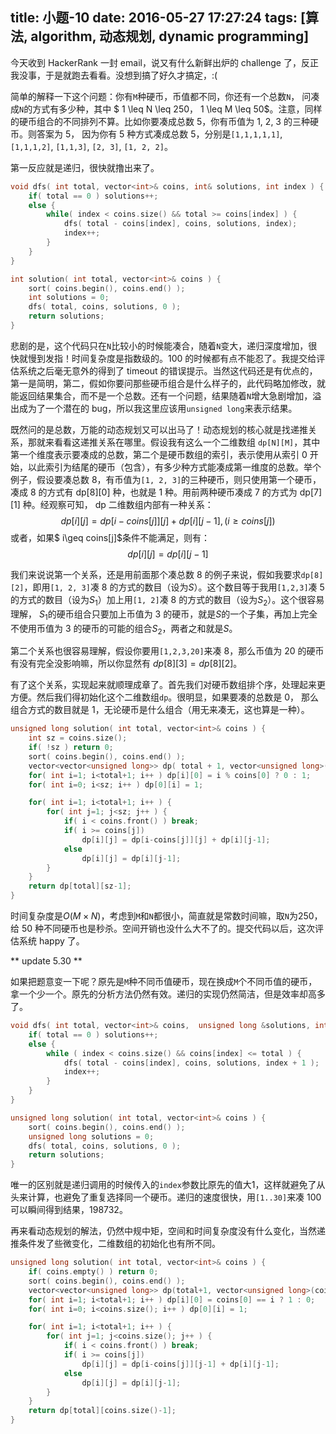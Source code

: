 title: 小题-10
date: 2016-05-27 17:27:24
tags: [算法, algorithm, 动态规划, dynamic programming]
---

今天收到 HackerRank 一封 email，说又有什么新鲜出炉的 challenge 了，反正我没事，于是就跑去看看。没想到搞了好久才搞定，:( 

<!-- more -->

简单的解释一下这个问题：你有`M`种硬币，币值都不同，你还有一个总数`N`， 问凑成`N`的方式有多少种，其中 $ 1 \leq N \leq 250$，$ 1 \leq M \leq 50$。注意，同样的硬币组合的不同排列不算。比如你要凑成总数 5，你有币值为 1, 2, 3 的三种硬币。则答案为 5， 因为你有 5 种方式凑成总数 5，分别是`[1,1,1,1,1]`, `[1,1,1,2]`, `[1,1,3]`, `[2, 3]`, `[1, 2, 2]`。

第一反应就是递归，很快就撸出来了。

```cpp
void dfs( int total, vector<int>& coins, int& solutions, int index ) {
    if( total == 0 ) solutions++;
    else {
        while( index < coins.size() && total >= coins[index] ) {
            dfs( total - coins[index], coins, solutions, index);
            index++;
        }
    }
}

int solution( int total, vector<int>& coins ) {
    sort( coins.begin(), coins.end() );
    int solutions = 0;
    dfs( total, coins, solutions, 0 );
    return solutions;
}
```
悲剧的是，这个代码只在`N`比较小的时候能凑合，随着`N`变大，递归深度增加，很快就慢到发指！时间复杂度是指数级的。100 的时候都有点不能忍了。我提交给评估系统之后毫无意外的得到了 timeout 的错误提示。当然这代码还是有优点的，第一是简明，第二，假如你要问那些硬币组合是什么样子的，此代码略加修改，就能返回结果集合，而不是一个总数。还有一个问题，结果随着`N`增大急剧增加，溢出成为了一个潜在的 bug，所以我这里应该用`unsigned long`来表示结果。

既然问的是总数，万能的动态规划又可以出马了！动态规划的核心就是找递推关系，那就来看看这递推关系在哪里。假设我有这么一个二维数组 `dp[N][M]`，其中第一个维度表示要凑成的总数，第二个是硬币数组的索引，表示使用从索引 0 开始，以此索引为结尾的硬币（包含），有多少种方式能凑成第一维度的总数。举个例子，假设要凑总数 8，有币值为`[1, 2, 3]`的三种硬币，则只使用第一个硬币，凑成 8 的方式有 dp[8][0] 种，也就是 1 种。用前两种硬币凑成 7 的方式为 dp[7][1] 种。经观察可知， dp 二维数组内部有一种关系：
$$dp[i][j] = dp[i-coins[j]][j] + dp[i][j-1], ( i \geq coins[j])$$
或者，如果$ i\geq coins[j]$条件不能满足，则有：
$$dp[i][j]=dp[i][j-1]$$

我们来说说第一个关系，还是用前面那个凑总数 8 的例子来说，假如我要求`dp[8][2]`，即用`[1, 2, 3]`凑 8 的方式的数目（设为$S$）。这个数目等于我用`[1,2,3]`凑 5 的方式的数目（设为$S_1$）加上用`[1, 2]`凑 8 的方式的数目（设为$S_2$）。这个很容易理解， $S_1$的硬币组合只要加上币值为 3 的硬币，就是$S$的一个子集，再加上完全不使用币值为 3 的硬币的可能的组合$S_2$，两者之和就是$S$。

第二个关系也很容易理解，假设你要用`[1,2,3,20]`来凑 8，那么币值为 20 的硬币有没有完全没影响嘛，所以你显然有 $dp[8][3] = dp[8][2]$。

有了这个关系，实现起来就顺理成章了。首先我们对硬币数组排个序，处理起来更方便。然后我们得初始化这个二维数组`dp`。很明显，如果要凑的总数是 0， 那么组合方式的数目就是 1，无论硬币是什么组合（用无来凑无，这也算是一种）。

```cpp
unsigned long solution( int total, vector<int>& coins ) {
    int sz = coins.size();
    if( !sz ) return 0;
    sort( coins.begin(), coins.end() );
    vector<vector<unsigned long>> dp( total + 1, vector<unsigned long>(sz));
    for( int i=1; i<total+1; i++ ) dp[i][0] = i % coins[0] ? 0 : 1; 
    for( int i=0; i<sz; i++ ) dp[0][i] = 1;

    for( int i=1; i<total+1; i++ ) {
        for( int j=1; j<sz; j++ ) {
            if( i < coins.front() ) break;
            if( i >= coins[j])
                dp[i][j] = dp[i-coins[j]][j] + dp[i][j-1];
            else 
                dp[i][j] = dp[i][j-1];
        }
    }
    return dp[total][sz-1];
}
```
时间复杂度是$O(M\times N)$，考虑到`M`和`N`都很小，简直就是常数时间嘛，取`N`为250，给 50 种不同硬币也是秒杀。空间开销也没什么大不了的。提交代码以后，这次评估系统 happy 了。

** update 5.30 **

如果把题意变一下呢？原先是`M`种不同币值硬币，现在换成`M`个不同币值的硬币，拿一个少一个。原先的分析方法仍然有效。递归的实现仍然简洁，但是效率却高多了。

```cpp
void dfs( int total, vector<int>& coins,  unsigned long &solutions, int index ) {
    if( total == 0 ) solutions++;
    else {
        while ( index < coins.size() && coins[index] <= total ) {
            dfs( total - coins[index], coins, solutions, index + 1 );
            index++;
        } 
    }
}

unsigned long solution( int total, vector<int>& coins ) {
    sort( coins.begin(), coins.end() );
    unsigned long solutions = 0;
    dfs( total, coins, solutions, 0 );
    return solutions;
}
```
唯一的区别就是递归调用的时候传入的`index`参数比原先的值大1，这样就避免了从头来计算，也避免了重复选择同一个硬币。递归的速度很快，用`[1..30]`来凑 100 可以瞬间得到结果，198732。

再来看动态规划的解法，仍然中规中矩，空间和时间复杂度没有什么变化，当然递推条件发了些微变化，二维数组的初始化也有所不同。

```cpp
unsigned long solution( int total, vector<int>& coins ) {
    if( coins.empty() ) return 0;
    sort( coins.begin(), coins.end() );
    vector<vector<unsigned long>> dp(total+1, vector<unsigned long>(coins.size()));
    for( int i=1; i<total+1; i++ ) dp[i][0] = coins[0] == i ? 1 : 0;
    for( int i=0; i<coins.size(); i++ ) dp[0][i] = 1;

    for( int i=1; i<total+1; i++ ) {
        for( int j=1; j<coins.size(); j++ ) {
            if( i < coins.front() ) break;
            if( i >= coins[j]) 
                dp[i][j] = dp[i-coins[j]][j-1] + dp[i][j-1];
            else 
                dp[i][j] = dp[i][j-1];
        }
    }
    return dp[total][coins.size()-1];
}
```


